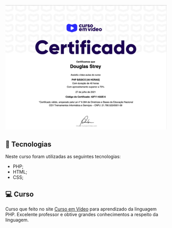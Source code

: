 <p align="center">
 <img src="./assets/certificado-img.png" alt="template"  width="900px"/>
</p>

## 🚀 Tecnologias

Neste curso foram utilizadas as seguintes tecnologias:

- PHP;
- HTML;
- CSS;

## 💻 Curso

Curso que feito no site [Curso em Vídeo](https://www.cursoemvideo.com/course/php-basico/) para aprendizado da linguagem PHP. Excelente professor e obtive grandes conhecimentos a respeito da linguagem.
